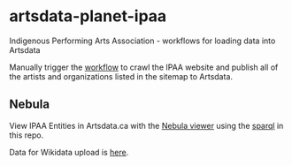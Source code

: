 # artsdata-planet-ipaa
Indigenous Performing Arts Association - workflows for loading data into Artsdata

Manually trigger the [workflow](https://github.com/culturecreates/artsdata-planet-ipaa/actions/workflows/ipaa-sitemap-entities.yml) to crawl the IPAA website and publish all of the artists and organizations listed in the sitemap to Artsdata.

## Nebula

View IPAA Entities in Artsdata.ca with the [Nebula viewer](http://kg.artsdata.ca/query/show?sparql=https%3A%2F%2Fraw.githubusercontent.com%2Fculturecreates%2Fartsdata-planet-ipaa%2Fmain%2Fsparqls%2Fnebula%2Fipaa_entities.sparql&title=IPAA+People+and+Organizations) using the [sparql](https://raw.githubusercontent.com/culturecreates/artsdata-planet-ipaa/main/sparqls/nebula/ipaa_entites.sparql) in this repo.

Data for Wikidata upload is [here](http://kg.artsdata.ca/query/show?sparql=https%3A%2F%2Fraw.githubusercontent.com%2Fculturecreates%2Fartsdata-planet-ipaa%2Fmain%2Fsparqls%2Fnebula%2Fdata_for_wikidata.sparql&title=IPAA+People+and+Organizations).

